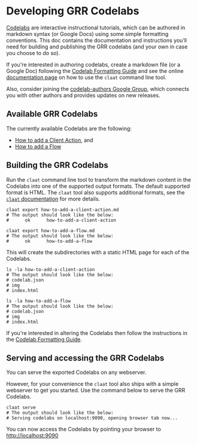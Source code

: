 # Developing GRR Codelabs

[Codelabs](https://github.com/googlecodelabs/tools) are interactive instructional tutorials, which can be authored in markdown syntax (or Google Docs) using some simple formatting conventions.
This doc contains the documentation and instructions you’ll need for building and publishing the GRR codelabs (and your own in case you choose to do so).

If you're interested in authoring codelabs, create a markdown file (or a Google Doc) following the [Codelab Formatting Guide](FORMAT-GUIDE.md) and see the online [documentation page](https://github.com/googlecodelabs/tools/blob/main/claat/README.md) on how to use the `claat` command line tool.

Also, consider joining the [codelab-authors Google Group](https://groups.google.com/forum/#!forum/codelab-authors), which connects you with other authors and provides updates on new releases. 

## Available GRR Codelabs

The currently available Codelabs are the following:
- [How to add a Client Action](./how-to-add-a-client-action.md), and
- [How to add a Flow](./how-to-add-a-flow.md)

## Building the GRR Codelabs

Run the ```claat``` command line tool to transform the markdown content in the Codelabs into one of the supported output formats. The default supported format is HTML. The ```claat``` tool also supports additional formats, see the [```claat``` documentation](https://github.com/googlecodelabs/tools/blob/main/claat/README.md) for more details.

```
claat export how-to-add-a-client-action.md
# The output should look like the below:
#      ok      how-to-add-a-client-action

claat export how-to-add-a-flow.md
# The output should look like the below:
#      ok      how-to-add-a-flow
```

This will create the subdirectories with a static HTML page for each of the Codelabs.

```
ls -la how-to-add-a-client-action
# The output should look like the below:
# codelab.json
# img
# index.html

ls -la how-to-add-a-flow
# The output should look like the below:
# codelab.json
# img
# index.html
```

If you're interested in altering the Codelabs then follow the instructions in the [Codelab Formatting Guide](https://github.com/googlecodelabs/tools/blob/main/FORMAT-GUIDE.md).

## Serving and accessing the GRR Codelabs

You can serve the exported Codelabs on any webserver.

However, for your convenience the ```claat``` tool also ships with a simple webserver to get you started.
Use the command below to serve the GRR Codelabs.

```
claat serve
# The output should look like the below:
# Serving codelabs on localhost:9090, opening browser tab now...
```

You can now access the Codelabs by pointing your browser to [http://localhost:9090](http://localhost:9090)
